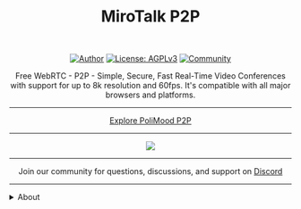 <h1 align="center">MiroTalk P2P</h1>

<br />

<div align="center">

<a href="">[![Author](https://img.shields.io/badge/Author-miroslav-brightgreen.svg)](https://www.linkedin.com/in/miroslav-pejic-976a07101/)</a>
<a href="">![License: AGPLv3](https://img.shields.io/badge/License-AGPLv3-blue.svg)</a>
<a href="">[![Community](https://img.shields.io/badge/Community-forum-pink.svg)](https://discord.gg/rgGYfeYW3N)</a>

</div>

<p align="center">Free WebRTC - P2P - Simple, Secure, Fast Real-Time Video Conferences with support for up to 8k resolution and 60fps. It's compatible with all major browsers and platforms.</p>

<hr />

<p align="center">
    <a href="https://grim-werewolf-69rrpqqw4qpr3jwg-3000.app.github.dev/">Explore PoliMood P2P</a>
</p>

<hr />

<p align="center">
    <a href=""><img src="public/images/mirotalk-header.gif"></a>
</p>

<hr />

<p align="center">
    Join our community for questions, discussions, and support on <a href="https://discord.gg/rgGYfeYW3N">Discord</a>
</p>

<hr />


<details>
<summary>About</summary>

<br>

-   [Presentation](https://www.canva.com/design/DAE693uLOIU/view)
-   [Video Overview](https://www.youtube.com/watch?v=_IVn2aINYww)

</details>
